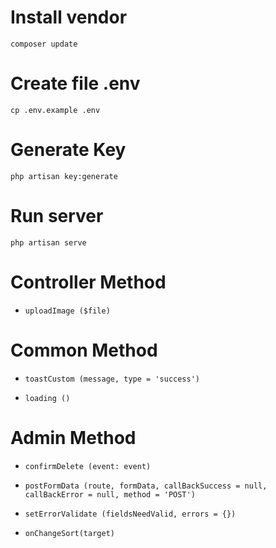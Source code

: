 # Install vendor
```
composer update
```
# Create file .env
```
cp .env.example .env
```
# Generate Key
```
php artisan key:generate
```
# Run server
```
php artisan serve
```

# Controller Method
 - 
   <!-- @return: path <String> | false -->
   ```
   uploadImage ($file)
   ```

# Common Method
 -  
    <!-- @message: String -->
    <!-- @type: String ('success' | 'error' | 'info' | 'warning') -->
    ```toastCustom (message, type = 'success')```                                

 - 
   <!-- @return: { on, off } -->
   ```
   loading ()
   ```

# Admin Method
 -  
   <!-- Xác nhận xóa khi muốn gửi form xóa đi -->
    <!-- @event: Event -->
    ```
    confirmDelete (event: event)
    ```

 -  
   <!-- Dùng để post formData lên server (call API) -->
    <!-- @route: String -->
    <!-- @formData: FormData -->
    <!-- @callBackSuccess: function (data) { // } -->
    <!-- @callBackError: function (errors) { // } -->
    ```
    postFormData (route, formData, callBackSuccess = null, callBackError = null, method = 'POST')
    ```

 - 
   <!-- Hiển thị lỗi validate khi validate qua API -->
   <!-- @fieldsNeedValid: Object - this has key === key of errors -->
   <!-- @errors: Object -->
   ```
   setErrorValidate (fieldsNeedValid, errors = {})
   ```

 - 
   <!-- Submit form khi thay đổi select -->
   <!-- @target: Thẻ select -->
   ```
   onChangeSort(target)
   ```